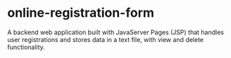 # online-registration-form
A backend web application built with JavaServer Pages (JSP) that handles user registrations and stores data in a text file, with view and delete functionality.
